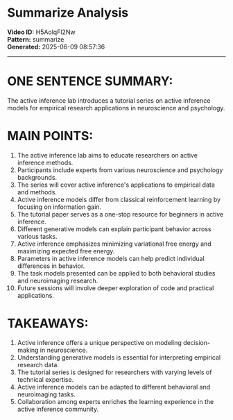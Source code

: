 # Summarize Analysis

**Video ID:** H5AolqFl2Nw  
**Pattern:** summarize  
**Generated:** 2025-06-09 08:57:36  

---

# ONE SENTENCE SUMMARY:
The active inference lab introduces a tutorial series on active inference models for empirical research applications in neuroscience and psychology.

# MAIN POINTS:
1. The active inference lab aims to educate researchers on active inference methods.
2. Participants include experts from various neuroscience and psychology backgrounds.
3. The series will cover active inference's applications to empirical data and methods.
4. Active inference models differ from classical reinforcement learning by focusing on information gain.
5. The tutorial paper serves as a one-stop resource for beginners in active inference.
6. Different generative models can explain participant behavior across various tasks.
7. Active inference emphasizes minimizing variational free energy and maximizing expected free energy.
8. Parameters in active inference models can help predict individual differences in behavior.
9. The task models presented can be applied to both behavioral studies and neuroimaging research.
10. Future sessions will involve deeper exploration of code and practical applications.

# TAKEAWAYS:
1. Active inference offers a unique perspective on modeling decision-making in neuroscience.
2. Understanding generative models is essential for interpreting empirical research data.
3. The tutorial series is designed for researchers with varying levels of technical expertise.
4. Active inference models can be adapted to different behavioral and neuroimaging tasks.
5. Collaboration among experts enriches the learning experience in the active inference community.